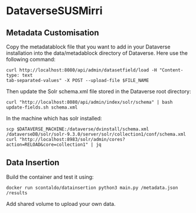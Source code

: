 # DataverseSUSMirri

## Metadata Customisation
Copy the metadatablock file that you want to add in your Dataverse installation into the data/metadablock directory of Dataverse. Here use the following command:
```
curl http://localhost:8080/api/admin/datasetfield/load -H "Content-type: text
tab-separated-values" -X POST --upload-file $FILE_NAME
```
Then update the Solr schema.xml file stored in the Dataverse root directory:
```
curl "http://localhost:8080/api/admin/index/solr/schema" | bash update-fields.sh schema.xml
```

In the machine which has solr installed:
```
scp $DATAVERSE_MACHINE:/dataverse/dvinstall/schema.xml /dataverseDB/solr/solr-9.3.0/server/solr/collection1/conf/schema.xml 
curl "http://localhost:8983/solr/admin/cores?action=RELOAD&core=collection1" | jq
```

## Data Insertion
Build the container and test it using:
```
docker run scontaldo/datainsertion python3 main.py /metadata.json /results
```
Add shared volume to upload your own data.